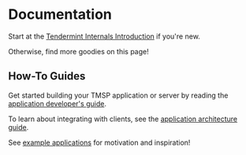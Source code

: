 # Documentation

Start at the [Tendermint Internals Introduction](/docs/internals/introduction) if you're new.

Otherwise, find more goodies on this page!

## How-To Guides

Get started building your TMSP application or server by reading the [application developer's guide](/docs/guides/app-development).

To learn about integrating with clients, see the [application architecture guide](/docs/guides/app-architecture).

See [example applications](/community/software-ecosystem) for motivation and inspiration!
